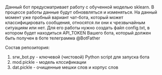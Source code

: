Данный бот предусматривает работу с обученной моделью sklearn. В процессе работы данные будут обноввляться
и изменяться. 
На данный момент уже пробный вариант чат-бота, который может классифицировать сообщения, относятся
ли они к чрезвычайным ситуациям или нет. Для его работы нужно создать файл config.txt, в котором будет находиться 
API_TOKEN Вашего бота, который должен быть получен в боте телеграмма @BotFather

Состав репозитория:
1.   srw_bot.py - ключевой (чистовой) Python script для запуска бота
2.   mod.pickle - модель клссификации
3.   dat.pickle - очищенные мешки слов и корпус слов
